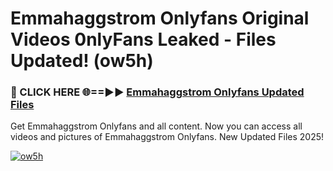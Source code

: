# Emmahaggstrom Onlyfans Original Videos 0nlyFans Leaked - Files Updated! (ow5h)

<h3>🔴 CLICK HERE 🌐==►► <a href="https://tinyurl.com/ehrbuxhb" rel="nofollow">Emmahaggstrom Onlyfans Updated Files</a></h3>

Get Emmahaggstrom Onlyfans and all content. Now you can access all videos and pictures of Emmahaggstrom Onlyfans. New Updated Files 2025!

[![ow5h](https://i.imgur.com/lVYEuWS.gif)](https://tinyurl.com/ehrbuxhb)
